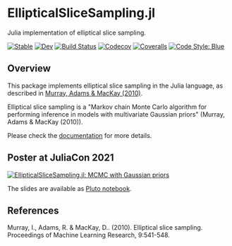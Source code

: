 # EllipticalSliceSampling.jl

Julia implementation of elliptical slice sampling.

[![Stable](https://img.shields.io/badge/docs-stable-blue.svg)](https://turinglang.github.io/EllipticalSliceSampling.jl/stable)
[![Dev](https://img.shields.io/badge/docs-dev-blue.svg)](https://turinglang.github.io/EllipticalSliceSampling.jl/dev)
[![Build Status](https://github.com/TuringLang/EllipticalSliceSampling.jl/workflows/CI/badge.svg?branch=main)](https://github.com/TuringLang/EllipticalSliceSampling.jl/actions?query=workflow%3ACI%20branch%3Amain)
[![Codecov](https://codecov.io/gh/TuringLang/EllipticalSliceSampling.jl/branch/main/graph/badge.svg)](https://codecov.io/gh/TuringLang/EllipticalSliceSampling.jl)
[![Coveralls](https://coveralls.io/repos/github/TuringLang/EllipticalSliceSampling.jl/badge.svg?branch=main)](https://coveralls.io/github/TuringLang/EllipticalSliceSampling.jl?branch=main)
[![Code Style: Blue](https://img.shields.io/badge/code%20style-blue-4495d1.svg)](https://github.com/invenia/BlueStyle)

## Overview

This package implements elliptical slice sampling in the Julia language, as described in
[Murray, Adams & MacKay (2010)](http://proceedings.mlr.press/v9/murray10a/murray10a.pdf).

Elliptical slice sampling is a "Markov chain Monte Carlo algorithm for performing
inference in models with multivariate Gaussian priors" (Murray, Adams & MacKay (2010)).

Please check the [documentation](https://turinglang.github.io/EllipticalSliceSampling.jl/stable)
for more details.

## Poster at JuliaCon 2021

[![EllipticalSliceSampling.jl: MCMC with Gaussian priors](http://img.youtube.com/vi/S5gUED7Uq2Q/0.jpg)](https://www.youtube.com/watch?v=S5gUED7Uq2Q)

The slides are available as [Pluto notebook](https://talks.widmann.dev/2021/07/ellipticalslicesampling/).

## References

Murray, I., Adams, R. & MacKay, D.. (2010). Elliptical slice sampling. Proceedings of Machine Learning Research, 9:541-548.
